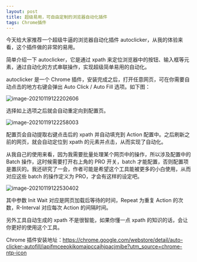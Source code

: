 ```yaml
---
layout: post
title: 超级易用，可自由定制的浏览器自动化插件
tags: Chrome插件
---
```


今天给大家推荐一个超级牛逼的浏览器自动化插件 autoclicker，从我的体验来看，这个插件做的非常的易用。

简单介绍一下 autoclicker，它是通过 xpath 来定位浏览器中的按钮、输入框等元素，通过自动化的方式串联操作，实现超级简单易用的自动化。

autoclicker 是一个 Chrome 插件，安装完成之后，打开任意网页，可在你需要自动点击的地方右键会弹出 Auto Click / Auto Fill 选项。如下图：

![image-20210119122202606](https://7465-test-3c9b5e-books-1301492295.tcb.qcloud.la/images/compress_image-20210119122202606.png)

选择如上选项之后就会自动重定向到配置页。

![image-20210119122258003](https://7465-test-3c9b5e-books-1301492295.tcb.qcloud.la/images/compress_image-20210119122258003.png)

配置页会自动提取右键点击后的 xpath 并自动填充到 Action 配置中。之后刷新之前的网页，就会自动定位到 xpath 的元素并点击，从而实现了自动化。

从我自己的使用来看，因为我需要批量处理某个网页中的操作，所以涉及配置中的 Batch 操作，这时候需要打开右上角的 PRO 开关，batch 才能配置，否则配置项是置灰的。我还研究了一会，作者可能是希望这个工具能被更多的小白使用，从而对应这些 batch 的操作定义为 PRO，才会有这样的设定吧。

![image-20210119122530402](https://7465-test-3c9b5e-books-1301492295.tcb.qcloud.la/images/compress_image-20210119122530402.png)

其中参数 Init Wait 对应是网页加载后等待的时间，Repeat 为重复 Action 的次数，R-Interval 对应每次 Action 的间隔时间。

另外工具自动生成的 xpath 不是很智能，如果你懂一点 xpath 的知识的话，会让你更好的使用这个工具。

Chrome 插件安装地址：https://chrome.google.com/webstore/detail/auto-clicker-autofill/iapifmceeokikomajpccajhjpacjmibe?utm_source=chrome-ntp-icon

